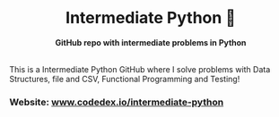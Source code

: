 <div align="center">
  <br>
  <h1>Intermediate Python 🐍</h1>
  <strong>GitHub repo with intermediate problems in Python</strong>
</div>
<br>

This is a Intermediate Python GitHub where I solve problems with Data Structures, file and CSV, Functional Programming and Testing!

### Website: www.codedex.io/intermediate-python
